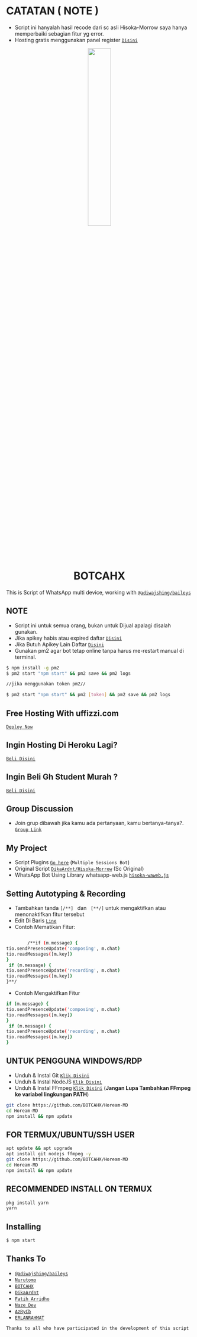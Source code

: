 # CATATAN ( NOTE )
- Script ini hanyalah hasil recode dari sc asli Hisoka-Morrow
saya hanya memperbaiki sebagian fitur yg error.
- Hosting gratis menggunakan panel register [`Disini`](https://billing.botcahx.biz.id)
<p align="center">
	<img src="https://telegra.ph/file/2f2dff89c65c9e5a1dddc.png" width="35%" style="margin-left: auto;margin-right: auto;display: block;">
</p>
<h1 align="center">BOTCAHX</h1>

This is Script of WhatsApp multi device, working with [`@adiwajshing/baileys`](https://github.com/adiwajshing/baileys)

## NOTE
- Script ini untuk semua orang, bukan untuk Dijual apalagi disalah gunakan. 
- Jika apikey habis atau expired daftar [`Disini`](https://api.botcahx.biz.id)
- Jika Butuh Apikey Lain Daftar [`Disini`](https://api.lannn.me)
- Gunakan pm2 agar bot tetap online tanpa harus me-restart manual di terminal.
```bash
$ npm install -g pm2
$ pm2 start "npm start" && pm2 save && pm2 logs

//jika menggunakan token pm2//

$ pm2 start "npm start" && pm2 [token] && pm2 save && pm2 logs
```
## Free Hosting With uffizzi.com
[`Deploy Now`](https://www.uffizzi.com/)

## Ingin Hosting Di Heroku Lagi?
[`Beli Disini`](https://wa.me/6285842647866?text=Bang+Mau+Beli+Heroku)

## Ingin Beli Gh Student Murah ?
[`Beli Disini`](https://wa.me/6285842647866?text=Bang+Mau+Beli+Akun+Gh+Student)

## Group Discussion
- Join grup dibawah jika kamu ada pertanyaan, kamu bertanya-tanya?.
[`Group Link`](https://chat.whatsapp.com/D6BZVRSymWaFU28t2lxaO0)
## My Project
* Script Plugins [`Go here`](https://github.com/BOTCAHX/RTXZY-MD) (`Multiple Sessions Bot`)
* Original Script [`DikaArdnt/Hisoka-Morrow`](https://github.com/DikaArdnt/Hisoka-Morrow) (Sc Original)
* WhatsApp Bot Using Library whatsapp-web.js [`hisoka-waweb.js`](https://github.com/Hisoka-Morrou/hisoka-waweb.js/)

## Setting Autotyping & Recording
- Tambahkan tanda ```[/**] ``` dan ``` [**/]```  untuk mengaktifkan atau menonaktifkan fitur tersebut
- Edit Di Baris [`Line`](https://github.com/BOTCAHX/Hoream-MD/blob/609bb8e1690bece0460f05250fd9f59e1fb25dba/tio.js#L189)
- Contoh Mematikan Fitur:
```bash

        /**if (m.message) {
tio.sendPresenceUpdate('composing', m.chat)
tio.readMessages([m.key])
}
 if (m.message) {
tio.sendPresenceUpdate('recording', m.chat)
tio.readMessages([m.key])
}**/

```
- Contoh Mengaktifkan Fitur
```bash
if (m.message) {
tio.sendPresenceUpdate('composing', m.chat)
tio.readMessages([m.key])
}
 if (m.message) {
tio.sendPresenceUpdate('recording', m.chat)
tio.readMessages([m.key])
}
```

## UNTUK PENGGUNA WINDOWS/RDP

* Unduh & Instal Git [`Klik Disini`](https://git-scm.com/downloads)
* Unduh & Instal NodeJS [`Klik Disini`](https://nodejs.org/en/download)
* Unduh & Instal FFmpeg [`Klik Disini`](https://ffmpeg.org/download.html) (**Jangan Lupa Tambahkan FFmpeg ke variabel lingkungan PATH**)


```bash
git clone https://github.com/BOTCAHX/Hoream-MD 
cd Hoream-MD 
npm install && npm update
```

## FOR TERMUX/UBUNTU/SSH USER

```bash
apt update && apt upgrade
apt install git nodejs ffmpeg -y
git clone https://github.com/BOTCAHX/Hoream-MD 
cd Hoream-MD 
npm install && npm update
```

## RECOMMENDED INSTALL ON TERMUX

```bash
pkg install yarn
yarn
```

## Installing
```bash
$ npm start
```

## Thanks To
* [`@adiwajshing/baileys`](https://github.com/adiwajshing/baileys)
* [`Nurutomo`](https://github.com/Nurutomo)
* [`BOTCAHX`](https://github.com/BOTCAHX)
* [`DikaArdnt`](https://github.com/DikaArdnt)
* [`Fatih Arridho`](https://github.com/FatihArridho)
* [`Naze Dev`](https://github.com/nazedev)
* [`AzRyCb`](https://github.com/AzRyCb)
* [`ERLANRAHMAT`](https://github.com/ERLANRAHMAT)

```Thanks to all who have participated in the development of this script```
